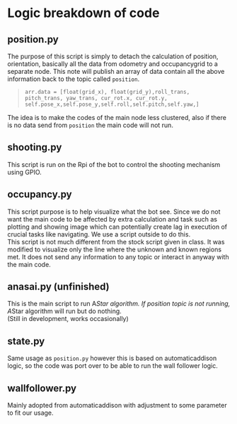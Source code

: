 # Logic breakdown of code
  
## position.py
The purpose of this script is simply to detach the calculation of position, orientation, basically all the data from odometry and occupancygrid to a separate node. This note will publish an array of data contain all the above information back to the topic called `position`.
> `arr.data = [float(grid_x), float(grid_y),roll_trans, pitch_trans, yaw_trans, cur_rot.x, cur_rot.y, self.pose_x,self.pose_y,self.roll,self.pitch,self.yaw,]`
  
The idea is to make the codes of the main node less clustered, also if there is no data send from `position` the main code will not run.

## shooting.py
This script is run on the Rpi of the bot to control the shooting mechanism using GPIO.

## occupancy.py
This script purpose is to help visualize what the bot see. Since we do not want the main code to be affected by extra calculation and task such as plotting and showing image which can potentially create lag in execution of crucial tasks like navigating. We use a script outside to do this.  
This script is not much different from the stock script given in class. It was modified to visualize only the line where the unknown and known regions met. It does not send any information to any topic or interact in anyway with the main code.

## anasai.py (unfinished)
This is the main script to run A*Star algorithm. If position topic is not running, A*Star algorithm will run but do nothing.  
(Still in development, works occasionally)

## state.py
Same usage as `position.py` however this is based on automaticaddison logic, so the code was port over to be able to run the wall follower logic.

## wallfollower.py
Mainly adopted from automaticaddison with adjustment to some parameter to fit our usage.



